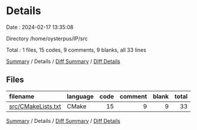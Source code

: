 # Details

Date : 2024-02-17 13:35:08

Directory /home/oysterpus/IP/src

Total : 1 files,  15 codes, 9 comments, 9 blanks, all 33 lines

[Summary](results.md) / Details / [Diff Summary](diff.md) / [Diff Details](diff-details.md)

## Files
| filename | language | code | comment | blank | total |
| :--- | :--- | ---: | ---: | ---: | ---: |
| [src/CMakeLists.txt](/src/CMakeLists.txt) | CMake | 15 | 9 | 9 | 33 |

[Summary](results.md) / Details / [Diff Summary](diff.md) / [Diff Details](diff-details.md)